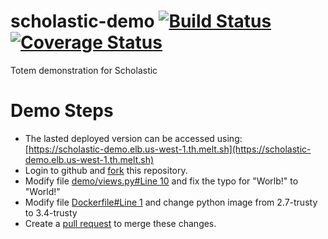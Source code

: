 # scholastic-demo [![Build Status](https://travis-ci.org/totem/scholastic-demo.svg)](https://travis-ci.org/totem/scholastic-demo) [![Coverage Status](https://coveralls.io/repos/totem/scholastic-demo/badge.svg)](https://coveralls.io/r/totem/scholastic-demo)
Totem demonstration for Scholastic

# Demo Steps

* The lasted deployed version can be accessed using:  
[https://scholastic-demo.elb.us-west-1.th.melt.sh](https://scholastic-demo.elb.us-west-1.th.melt.sh)
* Login to github and [fork](https://github.com/totem/scholastic-demo/fork) this repository.
* Modify file [demo/views.py#Line 10](demo/views.py#L10) and fix the typo for "Worlb!" to "World!"
* Modify file [Dockerfile#Line 1](Dockerfile#L1) and change python image from 2.7-trusty to 3.4-trusty
* Create a [pull request](https://github.com/totem/scholastic-demo/compare) to merge these changes.
